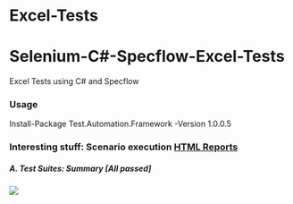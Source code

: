 # Excel-Tests
# Selenium-C#-Specflow-Excel-Tests
Excel Tests using C# and Specflow

### Usage
Install-Package Test.Automation.Framework -Version 1.0.0.5

### Interesting stuff: Scenario execution [HTML Reports](https://github.com/SandeepDhamale19/Excel-Tests/tree/master/TestAutomation.ExcelTests/Results)
##### A. Test Suites: Summary [All passed]
 <kbd>![](TestAutomation.UITests/Results/ExecutionReport_Excel_Summary.PNG.PNG)</kbd>
 <!--<img src="TestAutomation.UITests/Results/ExecutionReport_Pass_Summary.PNG"  width="1000" height="600">-->
